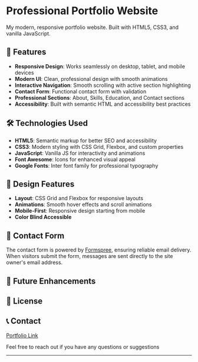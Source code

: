 # Professional Portfolio Website

My modern, responsive portfolio website. Built with HTML5, CSS3, and vanilla JavaScript.

## 🚀 Features

- **Responsive Design**: Works seamlessly on desktop, tablet, and mobile devices
- **Modern UI**: Clean, professional design with smooth animations
- **Interactive Navigation**: Smooth scrolling with active section highlighting
- **Contact Form**: Functional contact form with validation
- **Professional Sections**: About, Skills, Education, and Contact sections
- **Accessibility**: Built with semantic HTML and accessibility best practices

## 🛠️ Technologies Used

- **HTML5**: Semantic markup for better SEO and accessibility
- **CSS3**: Modern styling with CSS Grid, Flexbox, and custom properties
- **JavaScript**: Vanilla JS for interactivity and animations
- **Font Awesome**: Icons for enhanced visual appeal
- **Google Fonts**: Inter font family for professional typography

## 🎨 Design Features


- **Layout**: CSS Grid and Flexbox for responsive layouts
- **Animations**: Smooth hover effects and scroll animations
- **Mobile-First**: Responsive design starting from mobile
- **Color Blind Accessible**

## 📧 Contact Form

The contact form is powered by [Formspree](https://formspree.io/), ensuring reliable email delivery. When visitors submit the form, messages are sent directly to the site owner's email address.

## 🎯 Future Enhancements

## 📄 License

## 📞 Contact
<a href="https://takalani-mukwevho.github.io/portfolio/">Portfolio Link</a>

Feel free to reach out if you have any questions or suggestions

---

